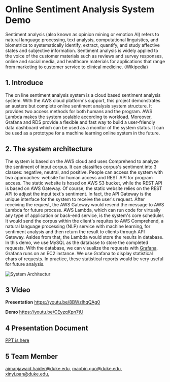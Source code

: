 # Online Sentiment Analysis System Demo

Sentiment analysis (also known as opinion mining or emotion AI) refers to natural language processing, text analysis, computational linguistics, and biometrics to systematically identify, extract, quantify, and study affective states and subjective information. Sentiment analysis is widely applied to the voice of the customer materials such as reviews and survey responses, online and social media, and healthcare materials for applications that range from marketing to customer service to clinical medicine. (Wikipedia)

## 1. Introduce

The on line sentiment analysis system is a cloud based sentiment analysis system. With the AWS cloud platform's support, this project demonstrates an austere but complete online sentiment analysis system structure. It provides two access methods for both humans and the program. AWS Lambda makes the system scalable according to workload.  Moreover, Grafana and RDS provide a flexible and fast way to build a user-friendly data dashboard which can be used as a monitor of the system status. It can be used as a prototype for a machine learning online system in the future. 


## 2. The system architecture 

The system is based on the AWS cloud and uses Comprehend to analyze the sentiment of input corpus. It can classifies corpus's sentiment into 3 classes: negative, neutral, and positive. People can access the system with two approaches: website for human access and REST API for program access. The static website is hosed on AWS S3 bucket, while the REST API is based on AWS Gateway. Of course, the static website relies on the REST API to adjust the input text's sentiment. In fact, the API Gateway is the unique interface for the system to receive the user's request. After receiving the request, the AWS Gateway would resend the message to AWS Lambda for future process. AWS Lambda, which can run code for virtually any type of application or back-end service, is the system's core scheduler. It would send the corpus within the client's requites to AWS Comprehend, a natural language processing (NLP) service with machine learning, for sentiment analysis and then return the result to clients through API Gateway.  Asides from that, the Lambda would store the results in database. In this demo, we use MySQL as the database to store the completed requests. With the database, we can visualize the requests with [Grafana](https://grafana.com/grafana/). Grafana runs on an EC2 instance. We use Grafana to display statistical chars of requests. In practice, these statistical reports would be very useful for future analysis.

![System Architectur](https://github.com/gamecicn/OSAS_Demo/blob/main/image/architecture.png)


## 3 Video

**Presentation**
https://youtu.be/8BWzlhqQAg0

**Demo**
https://youtu.be/CEyzqKpn7tU

## 4 Presentation Document

[PPT is here](https://github.com/gamecicn/OSAS_Demo/blob/main/doc/Sentiment%20Analyzer.pptx)


## 5 Team Member 

aimanjawaid.haider@duke.edu, maobin.guo@duke.edu,  xinyi.pan@duke.edu, 


